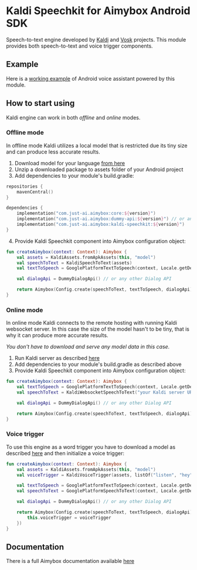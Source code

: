 # Kaldi Speechkit for Aimybox Android SDK

Speech-to-text engine developed by [Kaldi](https://github.com/kaldi-asr/kaldi) and [Vosk](https://github.com/alphacep/vosk) projects.
This module provides both speech-to-text and voice trigger components.

## Example

Here is a [working example](https://github.com/just-ai/aimybox-android-assistant/tree/kaldi/app) of Android voice assistant powered by this module.

## How to start using

Kaldi engine can work in both _offline_ and _online_ modes.

### Offline mode

In offline mode Kaldi utilizes a local model that is restricted due its tiny size and can produce less accurate results.

1. Download model for your language [from here](https://github.com/alphacep/kaldi-android-demo/releases)
2. Unzip a downloaded package to assets folder of your Android project
3. Add dependencies to your module's build.gradle:
```kotlin
repositories {
    mavenCentral()
}

dependencies {
    implementation("com.just-ai.aimybox:core:${version}")
    implementation("com.just-ai.aimybox:dummy-api:${version}") // or any other Dialog API
    implementation("com.just-ai.aimybox:kaldi-speechkit:${version}")
}
```
4. Provide Kaldi Speechkit component into Aimybox configuration object:
```kotlin
fun createAimybox(context: Context): Aimybox {
    val assets = KaldiAssets.fromApkAssets(this, "model")
    val speechToText = KaldiSpeechToText(assets)
    val textToSpeech = GooglePlatformTextToSpeech(context, Locale.getDefault()) // or any other TTS

    val dialogApi = DummyDialogApi() // or any other Dialog API

    return Aimybox(Config.create(speechToText, textToSpeech, dialogApi))
}
```

### Online mode

In online mode Kaldi connects to the remote hosting with running Kaldi websocket server.
In this case the size of the model hasn't to be tiny, that is why it can produce more accurate results.

_You don't have to download and serve any model data in this case._

1. Run Kaldi server as described [here](https://github.com/alphacep/kaldi-websocket-python)
2. Add dependencies to your module's build.gradle as described above
3. Provide Kaldi Speechkit component into Aimybox configuration object:
```kotlin
fun createAimybox(context: Context): Aimybox {
    val textToSpeech = GooglePlatformTextToSpeech(context, Locale.getDefault()) // or any other TTS
    val speechToText = KaldiWebsocketSpeechToText("your Kaldi server URL here") // or use wss://api.alphacephei.com/asr/en/ for testing purposes

    val dialogApi = DummyDialogApi() // or any other Dialog API

    return Aimybox(Config.create(speechToText, textToSpeech, dialogApi))
}
```

### Voice trigger

To use this engine as a word trigger you have to download a model as described [here](#offline-mode) and then initialize a voice trigger:

```kotlin
fun createAimybox(context: Context): Aimybox {
    val assets = KaldiAssets.fromApkAssets(this, "model")
    val voiceTrigger = KaldiVoiceTrigger(assets, listOf("listen", "hey"))    

    val textToSpeech = GooglePlatformTextToSpeech(context, Locale.getDefault()) // or any other TTS
    val speechToText = GooglePlatformSpeechToText(context, Locale.getDefault()) // or any other STT

    val dialogApi = DummyDialogApi() // or any other Dialog API

    return Aimybox(Config.create(speechToText, textToSpeech, dialogApi) {
        this.voiceTrigger = voiceTrigger
    })
}
```

## Documentation

There is a full Aimybox documentation available [here](https://help.aimybox.com)